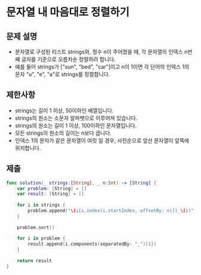 # 문자열 내 마음대로 정렬하기

## 문제 설명
- 문자열로 구성된 리스트 strings와, 정수 n이 주어졌을 때, 각 문자열의 인덱스 n번째 글자를 기준으로 오름차순 정렬하려 합니다.
- 예를 들어 strings가 ["sun", "bed", "car"]이고 n이 1이면 각 단어의 인덱스 1의 문자 "u", "e", "a"로 strings를 정렬합니다.

## 제한사항
- strings는 길이 1 이상, 50이하인 배열입니다.
- strings의 원소는 소문자 알파벳으로 이루어져 있습니다.
- strings의 원소는 길이 1 이상, 100이하인 문자열입니다.
- 모든 strings의 원소의 길이는 n보다 큽니다.
- 인덱스 1의 문자가 같은 문자열이 여럿 일 경우, 사전순으로 앞선 문자열이 앞쪽에 위치합니다.

## 제출
```swift
func solution(_ strings:[String], _ n:Int) -> [String] {
    var problem: [String] = []
    var result: [String] = []
    
    for i in strings {
        problem.append("\(i[i.index(i.startIndex, offsetBy: n)])_\(i)")
    }
    
    problem.sort()
    
    for i in problem {
        result.append(i.components(separatedBy: "_")[1])
    }
    
    return result
}
```